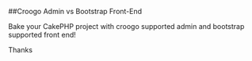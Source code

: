##Croogo Admin vs Bootstrap Front-End

Bake your CakePHP project with croogo supported admin and bootstrap supported front end!

Thanks